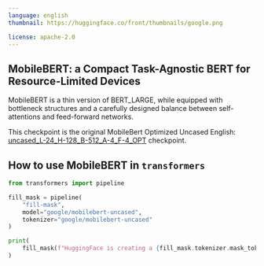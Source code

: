 ```yaml
---
language: english
thumbnail: https://huggingface.co/front/thumbnails/google.png

license: apache-2.0
---
```


## MobileBERT: a Compact Task-Agnostic BERT for Resource-Limited Devices

MobileBERT is a thin version of BERT_LARGE, while equipped with bottleneck structures and a carefully designed balance
between self-attentions and feed-forward networks.

This checkpoint is the original MobileBert Optimized Uncased English: 
[uncased_L-24_H-128_B-512_A-4_F-4_OPT](https://storage.googleapis.com/cloud-tpu-checkpoints/mobilebert/uncased_L-24_H-128_B-512_A-4_F-4_OPT.tar.gz) 
checkpoint.

## How to use MobileBERT in `transformers`

```python
from transformers import pipeline

fill_mask = pipeline(
	"fill-mask",
	model="google/mobilebert-uncased",
	tokenizer="google/mobilebert-uncased"
)

print(
	fill_mask(f"HuggingFace is creating a {fill_mask.tokenizer.mask_token} that the community uses to solve NLP tasks.")
)

```
